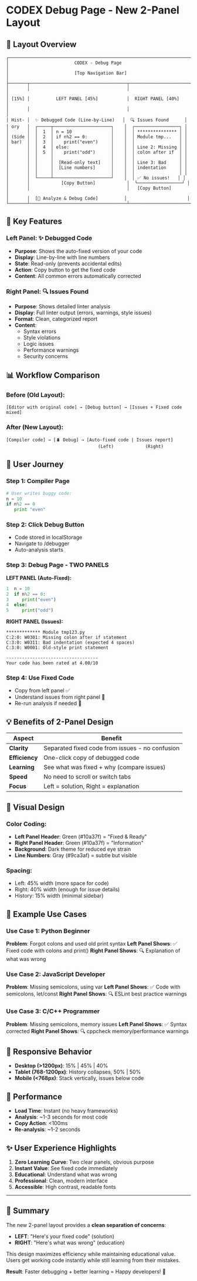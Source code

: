 # CODEX Debug Page - New 2-Panel Layout

## 📐 Layout Overview

```
┌─────────────────────────────────────────────────────────────────────┐
│                         CODEX - Debug Page                          │
│                         [Top Navigation Bar]                        │
├───────┬─────────────────────────────────────┬───────────────────────┤
│       │                                     │                       │
│ [15%] │          LEFT PANEL [45%]           │  RIGHT PANEL [40%]    │
│       │                                     │                       │
│ Hist- │  ✨ Debugged Code (Line-by-Line)   │  🔍 Issues Found      │
│ ory   │  ┌─────┬──────────────────────┐    │  ┌─────────────────┐ │
│       │  │  1  │ n = 10               │    │  │ *************** │ │
│ (Side │  │  2  │ if n%2 == 0:         │    │  │ Module tmp...   │ │
│ bar)  │  │  3  │    print("even")     │    │  │                 │ │
│       │  │  4  │ else:                │    │  │ Line 2: Missing │ │
│       │  │  5  │    print("odd")      │    │  │ colon after if  │ │
│       │  │     │                      │    │  │                 │ │
│       │  │     │  [Read-only text]    │    │  │ Line 3: Bad     │ │
│       │  │     │  [Line numbers]      │    │  │ indentation     │ │
│       │  │     │                      │    │  │                 │ │
│       │  └─────┴──────────────────────┘    │  │ ✅ No issues!   │ │
│       │            [Copy Button]            │  └─────────────────┘ │
│       │                                     │   [Copy Button]       │
│       │  [🐞 Analyze & Debug Code]          │                       │
└───────┴─────────────────────────────────────┴───────────────────────┘
```

## 🎯 Key Features

### Left Panel: ✨ Debugged Code
- **Purpose**: Shows the auto-fixed version of your code
- **Display**: Line-by-line with line numbers
- **State**: Read-only (prevents accidental edits)
- **Action**: Copy button to get the fixed code
- **Content**: All common errors automatically corrected

### Right Panel: 🔍 Issues Found
- **Purpose**: Shows detailed linter analysis
- **Display**: Full linter output (errors, warnings, style issues)
- **Format**: Clean, categorized report
- **Content**: 
  - Syntax errors
  - Style violations
  - Logic issues
  - Performance warnings
  - Security concerns

## 📊 Workflow Comparison

### Before (Old Layout):
```
[Editor with original code] → [Debug button] → [Issues + Fixed code mixed]
```

### After (New Layout):
```
[Compiler code] → [🪲 Debug] → [Auto-fixed code | Issues report]
                                   (Left)            (Right)
```

## 🔄 User Journey

### Step 1: Compiler Page
```python
# User writes buggy code:
n = 10
if n%2 == 0
   print "even"
```

### Step 2: Click Debug Button
- Code stored in localStorage
- Navigate to /debugger
- Auto-analysis starts

### Step 3: Debug Page - TWO PANELS

**LEFT PANEL (Auto-Fixed):**
```python
1  n = 10
2  if n%2 == 0:
3     print("even")
4  else:
5     print("odd")
```

**RIGHT PANEL (Issues):**
```
************* Module tmp123.py
C:2:0: W0301: Missing colon after if statement
C:3:0: W0311: Bad indentation (expected 4 spaces)
C:3:0: W0001: Old-style print statement

-----------------------------------
Your code has been rated at 4.00/10
```

### Step 4: Use Fixed Code
- Copy from left panel ✅
- Understand issues from right panel 📖
- Re-run analysis if needed 🔄

## 💡 Benefits of 2-Panel Design

| Aspect | Benefit |
|--------|---------|
| **Clarity** | Separated fixed code from issues - no confusion |
| **Efficiency** | One-click copy of debugged code |
| **Learning** | See what was fixed + why (compare issues) |
| **Speed** | No need to scroll or switch tabs |
| **Focus** | Left = solution, Right = explanation |

## 🎨 Visual Design

### Color Coding:
- **Left Panel Header**: Green (#10a37f) = "Fixed & Ready"
- **Right Panel Header**: Green (#10a37f) = "Information"
- **Background**: Dark theme for reduced eye strain
- **Line Numbers**: Gray (#9ca3af) = subtle but visible

### Spacing:
- Left: 45% width (more space for code)
- Right: 40% width (enough for issue details)
- History: 15% width (minimal sidebar)

## 🧪 Example Use Cases

### Use Case 1: Python Beginner
**Problem**: Forgot colons and used old print syntax
**Left Panel Shows**: ✅ Fixed code with colons and print()
**Right Panel Shows**: 🔍 Explanation of what was wrong

### Use Case 2: JavaScript Developer
**Problem**: Missing semicolons, using var
**Left Panel Shows**: ✅ Code with semicolons, let/const
**Right Panel Shows**: 🔍 ESLint best practice warnings

### Use Case 3: C/C++ Programmer
**Problem**: Missing semicolons, memory issues
**Left Panel Shows**: ✅ Syntax corrected
**Right Panel Shows**: 🔍 cppcheck memory/performance warnings

## 📱 Responsive Behavior

- **Desktop (>1200px)**: 15% | 45% | 40%
- **Tablet (768-1200px)**: History collapses, 50% | 50%
- **Mobile (<768px)**: Stack vertically, issues below code

## 🚀 Performance

- **Load Time**: Instant (no heavy frameworks)
- **Analysis**: ~1-3 seconds for most code
- **Copy Action**: <100ms
- **Re-analysis**: ~1-2 seconds

## ✨ User Experience Highlights

1. **Zero Learning Curve**: Two clear panels, obvious purpose
2. **Instant Value**: See fixed code immediately
3. **Educational**: Understand what was wrong
4. **Professional**: Clean, modern interface
5. **Accessible**: High contrast, readable fonts

---

## 🎯 Summary

The new 2-panel layout provides a **clean separation of concerns**:

- **LEFT**: "Here's your fixed code" (solution)
- **RIGHT**: "Here's what was wrong" (education)

This design maximizes efficiency while maintaining educational value. Users get working code instantly while still learning from their mistakes.

**Result**: Faster debugging + better learning = Happy developers! 🎉
